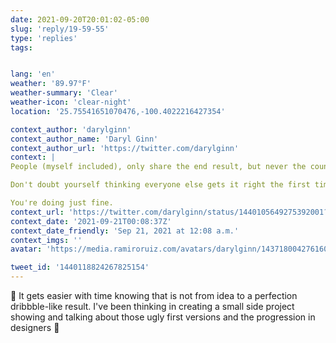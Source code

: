 ```yaml
---
date: 2021-09-20T20:01:02-05:00
slug: 'reply/19-59-55'
type: 'replies'
tags:


lang: 'en'
weather: '89.97°F'
weather-summary: 'Clear'
weather-icon: 'clear-night'
location: '25.75541651070476,-100.4022216427354'

context_author: 'darylginn'
context_author_name: 'Daryl Ginn'
context_author_url: 'https://twitter.com/darylginn'
context: |
People (myself included), only share the end result, but never the countless revisions and terrible concepts it took them to get there.

Don't doubt yourself thinking everyone else gets it right the first time but you.

You're doing just fine.
context_url: 'https://twitter.com/darylginn/status/1440105649275392001?s=12'
context_date: '2021-09-21T00:08:37Z'
context_date_friendly: 'Sep 21, 2021 at 12:08 a.m.'
context_imgs: ''
avatar: 'https://media.ramiroruiz.com/avatars/darylginn/1437180042761605123/F3Lzkoyi_bigger.jpg'

tweet_id: '1440118824267825154'
---
```

💯 It gets easier with time knowing that is not from idea to a perfection dribbble-like result.
I've been thinking in creating a small side project showing and talking about those ugly first versions and the progression in designers 🤔